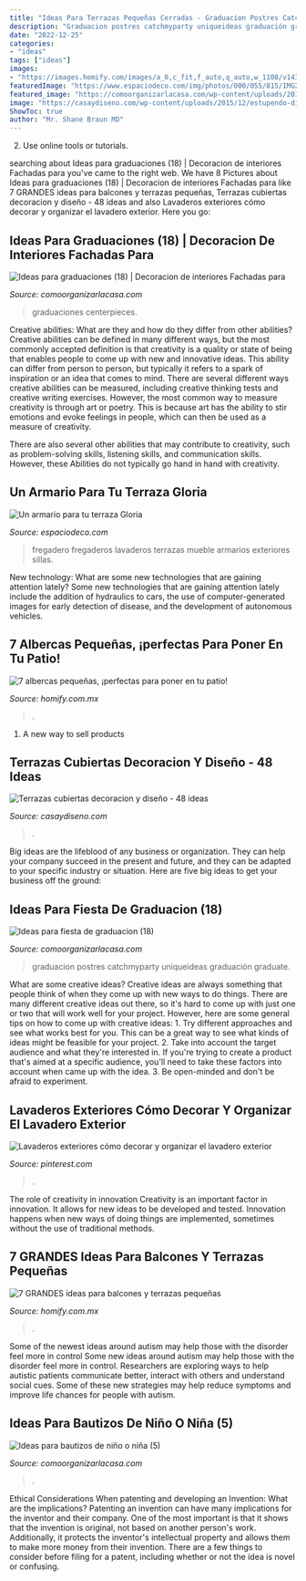 ```yaml
---
title: "Ideas Para Terrazas Pequeñas Cerradas - Graduacion Postres Catchmyparty Uniqueideas Graduación Graduate"
description: "Graduacion postres catchmyparty uniqueideas graduación graduate"
date: "2022-12-25"
categories:
- "ideas"
tags: ["ideas"]
images:
- "https://images.homify.com/images/a_0,c_fit,f_auto,q_auto,w_1108/v1437140628/p/photo/image/20924/IMG_1433/fotos-de-de-estilo-de.jpg"
featuredImage: "https://www.espaciodeco.com/img/photos/000/055/815/IMG20140501WA0028_large.jpg"
featured_image: "https://comoorganizarlacasa.com/wp-content/uploads/2016/12/Ideas-para-bautizos-de-niño-o-niña-5.jpg"
image: "https://casaydiseno.com/wp-content/uploads/2015/12/estupendo-diseño-muebles-terraza1.jpg"
ShowToc: true
author: "Mr. Shane Braun MD"
---
```



2. Use online tools or tutorials.

	

		
searching about Ideas para graduaciones (18) | Decoracion de interiores Fachadas para you've came to the right web. We have 8 Pictures about Ideas para graduaciones (18) | Decoracion de interiores Fachadas para like 7 GRANDES ideas para balcones y terrazas pequeñas, Terrazas cubiertas decoracion y diseño - 48 ideas and also Lavaderos exteriores cómo decorar y organizar el lavadero exterior. Here you go:
		
    
## Ideas Para Graduaciones (18) | Decoracion De Interiores Fachadas Para

<img loading=lazy src="http://comoorganizarlacasa.com/wp-content/uploads/2016/06/Ideas-para-graduaciones-18.jpg" onerror="this.onerror=null;this.src='https://tse2.mm.bing.net/th?id=OIP.WysT-F4Gk2dPIg7AFPlb3wHaKX&amp;pid=15.1';" alt="Ideas para graduaciones (18) | Decoracion de interiores Fachadas para">

_Source: comoorganizarlacasa.com_

>graduaciones centerpieces. 

	

Creative abilities: What are they and how do they differ from other abilities?
Creative abilities can be defined in many different ways, but the most commonly accepted definition is that creativity is a quality or state of being that enables people to come up with new and innovative ideas. This ability can differ from person to person, but typically it refers to a spark of inspiration or an idea that comes to mind.
There are several different ways creative abilities can be measured, including creative thinking tests and creative writing exercises. However, the most common way to measure creativity is through art or poetry. This is because art has the ability to stir emotions and evoke feelings in people, which can then be used as a measure of creativity.

There are also several other abilities that may contribute to creativity, such as problem-solving skills, listening skills, and communication skills. However, these Abilities do not typically go hand in hand with creativity.

    
## Un Armario Para Tu Terraza Gloria

<img loading=lazy src="https://www.espaciodeco.com/img/photos/000/055/815/IMG20140501WA0028_large.jpg" onerror="this.onerror=null;this.src='https://tse4.mm.bing.net/th?id=OIP.N1cjFq4IiAAzdRK2s26ZIgHaFj&amp;pid=15.1';" alt="Un armario para tu terraza Gloria">

_Source: espaciodeco.com_

>fregadero fregaderos lavaderos terrazas mueble armarios exteriores sillas. 

	

New technology: What are some new technologies that are gaining attention lately?
Some new technologies that are gaining attention lately include the addition of hydraulics to cars, the use of computer-generated images for early detection of disease, and the development of autonomous vehicles.

    
## 7 Albercas Pequeñas, ¡perfectas Para Poner En Tu Patio!

<img loading=lazy src="https://images.homify.com/images/a_0,c_fit,f_auto,q_auto,w_1108/v1441640753/p/photo/image/578444/Arquiteto_Aquiles_N_colas_K_laris_Reforma_Ipiranga__27_/fotos-de-de-estilo-de.jpg" onerror="this.onerror=null;this.src='https://tse2.mm.bing.net/th?id=OIP.DrV47nSAvRk6KOxVW1ZRoAHaLH&amp;pid=15.1';" alt="7 albercas pequeñas, ¡perfectas para poner en tu patio!">

_Source: homify.com.mx_

>. 

	

1. A new way to sell products

    
## Terrazas Cubiertas Decoracion Y Diseño - 48 Ideas

<img loading=lazy src="https://casaydiseno.com/wp-content/uploads/2015/12/estupendo-diseño-muebles-terraza1.jpg" onerror="this.onerror=null;this.src='https://tse3.mm.bing.net/th?id=OIP.Hzw398oq4KnMb4Md3ICiHgHaGb&amp;pid=15.1';" alt="Terrazas cubiertas decoracion y diseño - 48 ideas">

_Source: casaydiseno.com_

>. 

	

Big ideas are the lifeblood of any business or organization. They can help your company succeed in the present and future, and they can be adapted to your specific industry or situation. Here are five big ideas to get your business off the ground: 

    
## Ideas Para Fiesta De Graduacion (18)

<img loading=lazy src="https://comoorganizarlacasa.com/wp-content/uploads/2016/05/Ideas-para-fiesta-de-graduacion-18.jpg" onerror="this.onerror=null;this.src='https://tse2.mm.bing.net/th?id=OIP.MVq4WikEv-acodmCOX1-7wAAAA&amp;pid=15.1';" alt="Ideas para fiesta de graduacion (18)">

_Source: comoorganizarlacasa.com_

>graduacion postres catchmyparty uniqueideas graduación graduate. 

	

What are some creative ideas?
Creative ideas are always something that people think of when they come up with new ways to do things. There are many different creative ideas out there, so it's hard to come up with just one or two that will work well for your project. However, here are some general tips on how to come up with creative ideas: 1. Try different approaches and see what works best for you. This can be a great way to see what kinds of ideas might be feasible for your project. 2. Take into account the target audience and what they're interested in. If you're trying to create a product that's aimed at a specific audience, you'll need to take these factors into account when came up with the idea. 3. Be open-minded and don't be afraid to experiment.

    
## Lavaderos Exteriores Cómo Decorar Y Organizar El Lavadero Exterior

<img loading=lazy src="https://i.pinimg.com/736x/b1/b5/90/b1b590f55b5aea4d63de7e262ba045b2.jpg" onerror="this.onerror=null;this.src='https://tse1.mm.bing.net/th?id=OIP.Tmrud4lqRZKs8hs9H2kDGAHaKE&amp;pid=15.1';" alt="Lavaderos exteriores cómo decorar y organizar el lavadero exterior">

_Source: pinterest.com_

>. 

	

The role of creativity in innovation
Creativity is an important factor in innovation. It allows for new ideas to be developed and tested. Innovation happens when new ways of doing things are implemented, sometimes without the use of traditional methods.

    
## 7 GRANDES Ideas Para Balcones Y Terrazas Pequeñas

<img loading=lazy src="https://images.homify.com/images/a_0,c_fit,f_auto,q_auto,w_1108/v1437140628/p/photo/image/20924/IMG_1433/fotos-de-de-estilo-de.jpg" onerror="this.onerror=null;this.src='https://tse3.mm.bing.net/th?id=OIP.QJxhaGKMBD1eFTSMrP23JAHaLH&amp;pid=15.1';" alt="7 GRANDES ideas para balcones y terrazas pequeñas">

_Source: homify.com.mx_

>. 

	

Some of the newest ideas around autism may help those with the disorder feel more in control
Some new ideas around autism may help those with the disorder feel more in control. Researchers are exploring ways to help autistic patients communicate better, interact with others and understand social cues. Some of these new strategies may help reduce symptoms and improve life chances for people with autism.

    
## Ideas Para Bautizos De Niño O Niña (5)

<img loading=lazy src="https://comoorganizarlacasa.com/wp-content/uploads/2016/12/Ideas-para-bautizos-de-niño-o-niña-5.jpg" onerror="this.onerror=null;this.src='https://tse2.mm.bing.net/th?id=OIP.c4-xX2fDJ4sq-moHs-KTaAHaHa&amp;pid=15.1';" alt="Ideas para bautizos de niño o niña (5)">

_Source: comoorganizarlacasa.com_

>. 

	

Ethical Considerations When patenting and developing an Invention: What are the implications?
Patenting an invention can have many implications for the inventor and their company. One of the most important is that it shows that the invention is original, not based on another person's work. Additionally, it protects the inventor's intellectual property and allows them to make more money from their invention. There are a few things to consider before filing for a patent, including whether or not the idea is novel or confusing.


